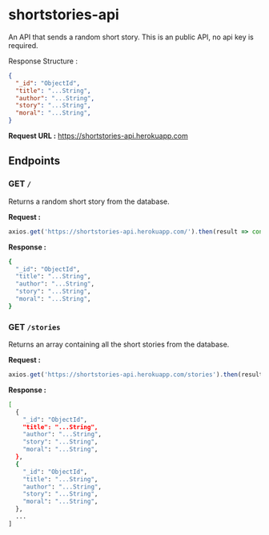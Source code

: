 # shortstories-api
An API that sends a random short story. This is an public API, no api key is required.

Response Structure :
```json
{
  "_id": "ObjectId",
  "title": "...String",
  "author": "...String",
  "story": "...String",
  "moral": "...String",
}
```

**Request URL :** https://shortstories-api.herokuapp.com

## Endpoints
### GET `/`
Returns a random short story from the database.

**Request :**
```js
axios.get('https://shortstories-api.herokuapp.com/').then(result => console.log(result))
```
**Response :**
```bash
{
  "_id": "ObjectId",
  "title": "...String",
  "author": "...String",
  "story": "...String",
  "moral": "...String",
}
```

### GET `/stories`
Returns an array containing all the short stories from the database.

**Request :**
```js
axios.get('https://shortstories-api.herokuapp.com/stories').then(result => console.log(result))
```
**Response :**
```bash
[
  {
    "_id": "ObjectId",
    "title": "...String",
    "author": "...String",
    "story": "...String",
    "moral": "...String",
  },
  {
    "_id": "ObjectId",
    "title": "...String",
    "author": "...String",
    "story": "...String",
    "moral": "...String",
  },
  ...
]
```
